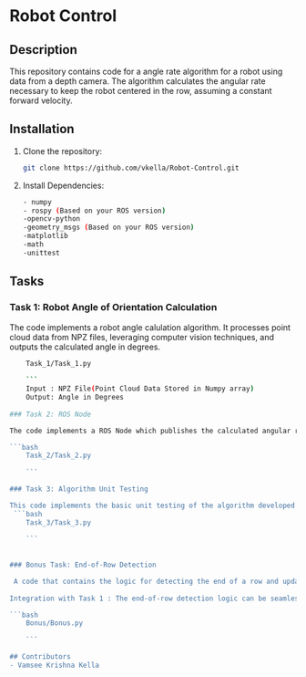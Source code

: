 # Robot Control 

## Description

This repository contains code for a angle rate algorithm for a robot using data from a depth camera. The algorithm calculates the angular rate necessary to keep the robot centered in the row, assuming a constant forward velocity.

## 



## Installation
1. Clone the repository:

    ```bash
    git clone https://github.com/vkella/Robot-Control.git
    
    ```

2. Install Dependencies:

    ```bash
    - numpy
    - rospy (Based on your ROS version)
    -opencv-python
	-geometry_msgs (Based on your ROS version)
    -matplotlib
    -math
	-unittest
	
    ```
	
## Tasks 
### Task 1: Robot Angle of Orientation Calculation

The code implements a robot angle calulation algorithm. It processes point cloud data from NPZ files, leveraging computer vision techniques, and outputs the calculated angle in degrees.

```bash
    Task_1/Task_1.py
	
    ```
	Input : NPZ File(Point Cloud Data Stored in Numpy array)
    Output: Angle in Degrees
	
### Task 2: ROS Node 

The code implements a ROS Node which publishes the calculated angular rate from Task 1 as a twist message to the robot's topic cmd_vel.

```bash
    Task_2/Task_2.py
	
    ```

### Task 3: Algorithm Unit Testing

This code implements the basic unit testing of the algorithm developed in Task 1. It includes tests for reading point cloud data, line detection, and angle calculation functions.
 ```bash
    Task_3/Task_3.py
	
    ```
 
 
### Bonus Task: End-of-Row Detection

 A code that contains the logic for detecting the end of a row and update the end flag accordinly.
 
Integration with Task 1 : The end-of-row detection logic can be seamlessly integrated into algorithm with addtion of few lines. 

```bash
    Bonus/Bonus.py
	
    ```

## Contributors
- Vamsee Krishna Kella
	
